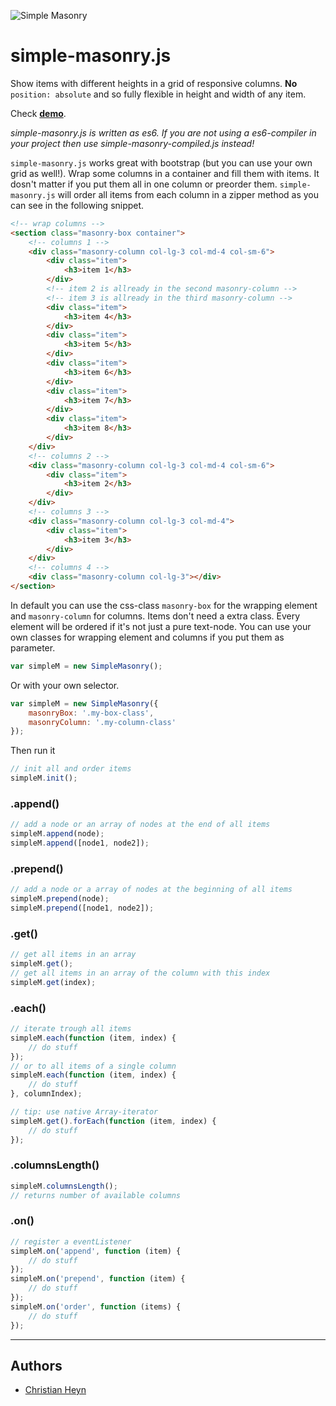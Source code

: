 ![Simple Masonry](http://christianheyn.github.io/simple-masonry.js/img/simple-masonry-readme-logo.png)
# simple-masonry.js
Show items with different heights in a grid of responsive columns.
**No** `position: absolute` and so fully flexible in height and width of any item.

Check **[demo](http://christianheyn.github.io/simple-masonry.js/)**.

_simple-masonry.js is written as es6. If you are not using a es6-compiler in your project then use simple-masonry-compiled.js instead!_

`simple-masonry.js` works great with bootstrap (but you can use your own grid as well!). Wrap some columns in a container and fill them with items. It dosn't matter if you put them all in one column or preorder them. `simple-masonry.js` will order all items from each column in a zipper method as you can see in the following snippet.


```html
<!-- wrap columns -->
<section class="masonry-box container">
    <!-- columns 1 -->
    <div class="masonry-column col-lg-3 col-md-4 col-sm-6">
        <div class="item">
            <h3>item 1</h3>
        </div>
        <!-- item 2 is allready in the second masonry-column -->
        <!-- item 3 is allready in the third masonry-column -->
        <div class="item">
            <h3>item 4</h3>
        </div>
        <div class="item">
            <h3>item 5</h3>
        </div>
        <div class="item">
            <h3>item 6</h3>
        </div>
        <div class="item">
            <h3>item 7</h3>
        </div>
        <div class="item">
            <h3>item 8</h3>
        </div>
    </div>
    <!-- columns 2 -->
    <div class="masonry-column col-lg-3 col-md-4 col-sm-6">
        <div class="item">
            <h3>item 2</h3>             
        </div>
    </div>
    <!-- columns 3 -->
    <div class="masonry-column col-lg-3 col-md-4">
        <div class="item">
            <h3>item 3</h3>
        </div>
    </div>
    <!-- columns 4 -->
    <div class="masonry-column col-lg-3"></div>
</section>
```



In default you can use the css-class `masonry-box` for the wrapping element and `masonry-column` for columns. Items don't need a extra class. Every element will be ordered if it's not just a pure text-node.
You can use your own classes for wrapping element and columns if you put them as parameter.

```js
var simpleM = new SimpleMasonry();
```
Or with your own selector.
```js
var simpleM = new SimpleMasonry({
    masonryBox: '.my-box-class',
    masonryColumn: '.my-column-class'
});
```
Then run it
```js
// init all and order items
simpleM.init();
```


### .append()

```js
// add a node or an array of nodes at the end of all items
simpleM.append(node);
simpleM.append([node1, node2]);
```
### .prepend()
```js
// add a node or a array of nodes at the beginning of all items
simpleM.prepend(node);
simpleM.prepend([node1, node2]);
```

### .get()
```js
// get all items in an array
simpleM.get();
// get all items in an array of the column with this index
simpleM.get(index);
```

### .each()
```js
// iterate trough all items
simpleM.each(function (item, index) {
    // do stuff
});
// or to all items of a single column
simpleM.each(function (item, index) {
    // do stuff
}, columnIndex);

// tip: use native Array-iterator
simpleM.get().forEach(function (item, index) {
    // do stuff
});
```

### .columnsLength()
```js
simpleM.columnsLength();
// returns number of available columns
```

### .on()
```js
// register a eventListener
simpleM.on('append', function (item) {
    // do stuff
});
simpleM.on('prepend', function (item) {
    // do stuff
});
simpleM.on('order', function (items) {
    // do stuff
});
```
___

## Authors

* [Christian Heyn](https://github.com/christianheyn)
